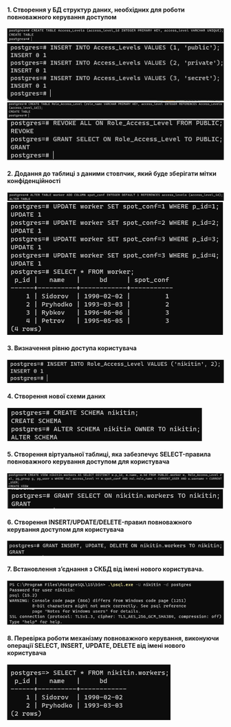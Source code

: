 #### 1. Створення у БД структур даних, необхідних для роботи повноважного керування доступом

![Пункт 1.1](2.4/1.1.png)<br>
![Пункт 1.2](2.4/1.2.png)<br>
![Пункт 1.3](2.4/1.3.png)<br>
![Пункт 1.4](2.4/1.4.png)<br>

#### 2. Додання до таблиці з даними стовпчик, який буде зберігати мітки конфіденційності

![Пункт 2.1](2.4/2.1.png)<br>
![Пункт 2.2](2.4/2.2.png)<br>

#### 3. Визначення рівню доступа користувача

![Пункт 3](2.4/3.png)<br>

#### 4. Створення нової схеми даних

![Пункт 4](2.4/4.png)<br>

#### 5. Створення віртуальної таблиці, яка забезпечує SELECT-правила повноважного керування доступом для користувача

![Пункт 5](2.4/5.png)<br>
![Пункт 5.1](2.4/5.1.png)<br>

#### 6. Створення INSERT/UPDATE/DELETE-правил повноважного керування доступом для користувача

![Пункт 6](2.4/6.png)<br>

#### 7. Встановлення з’єднання з СКБД від імені нового користувача.

![Пункт 7](2.4/7.png)<br>

#### 8. Перевірка роботи механізму повноважного керування, виконуючи операції SELECT, INSERT, UPDATE, DELETE від імені нового користувача

![Пункт 8](2.4/8_select.png)<br>